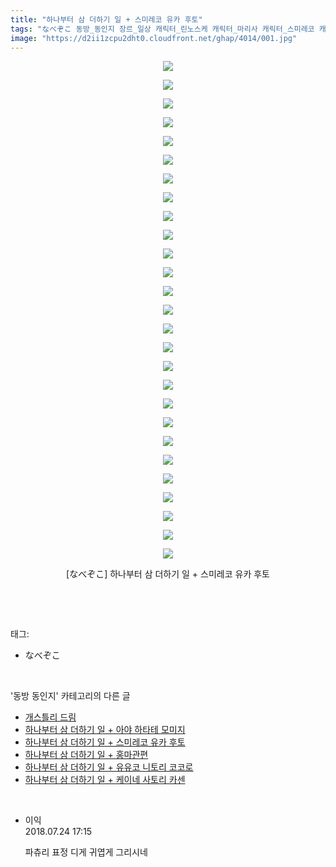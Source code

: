 ```yaml
---
title: "하나부터 삼 더하기 일 + 스미레코 유카 후토"
tags: "なべぞこ 동방_동인지 장르_일상 캐릭터_린노스케 캐릭터_마리사 캐릭터_스미레코 캐릭터_앨리스 캐릭터_유카 캐릭터_파츄리 캐릭터_후토"
image: "https://d2ii1zcpu2dht0.cloudfront.net/ghap/4014/001.jpg"
---
```

<div class="article">
<p style="text-align: center; clear: none; float: none;"><img src="{{ site.imgserver9 }}/ghap/4014/001.jpg"/></p>
<p style="text-align: center; clear: none; float: none;"><img src="{{ site.imgserver9 }}/ghap/4014/002.jpg"/></p>
<p style="text-align: center; clear: none; float: none;"><img src="{{ site.imgserver9 }}/ghap/4014/003.jpg"/></p>
<p style="text-align: center; clear: none; float: none;"><img src="{{ site.imgserver9 }}/ghap/4014/004.jpg"/></p>
<p style="text-align: center; clear: none; float: none;"><img src="{{ site.imgserver9 }}/ghap/4014/005.jpg"/></p>
<p style="text-align: center; clear: none; float: none;"><img src="{{ site.imgserver9 }}/ghap/4014/006.jpg"/></p>
<p style="text-align: center; clear: none; float: none;"><img src="{{ site.imgserver9 }}/ghap/4014/007.jpg"/></p>
<p style="text-align: center; clear: none; float: none;"><img src="{{ site.imgserver9 }}/ghap/4014/008.jpg"/></p>
<p style="text-align: center; clear: none; float: none;"><img src="{{ site.imgserver9 }}/ghap/4014/009.jpg"/></p>
<p style="text-align: center; clear: none; float: none;"><img src="{{ site.imgserver9 }}/ghap/4014/010.jpg"/></p>
<p style="text-align: center; clear: none; float: none;"><img src="{{ site.imgserver9 }}/ghap/4014/011.jpg"/></p>
<p style="text-align: center; clear: none; float: none;"><img src="{{ site.imgserver9 }}/ghap/4014/012.jpg"/></p>
<p style="text-align: center; clear: none; float: none;"><img src="{{ site.imgserver9 }}/ghap/4014/013.jpg"/></p>
<p style="text-align: center; clear: none; float: none;"><img src="{{ site.imgserver9 }}/ghap/4014/014.jpg"/></p>
<p style="text-align: center; clear: none; float: none;"><img src="{{ site.imgserver9 }}/ghap/4014/015.jpg"/></p>
<p style="text-align: center; clear: none; float: none;"><img src="{{ site.imgserver9 }}/ghap/4014/016.jpg"/></p>
<p style="text-align: center; clear: none; float: none;"><img src="{{ site.imgserver9 }}/ghap/4014/017.jpg"/></p>
<p style="text-align: center; clear: none; float: none;"><img src="{{ site.imgserver9 }}/ghap/4014/018.jpg"/></p>
<p style="text-align: center; clear: none; float: none;"><img src="{{ site.imgserver9 }}/ghap/4014/019.jpg"/></p>
<p style="text-align: center; clear: none; float: none;"><img src="{{ site.imgserver9 }}/ghap/4014/020.jpg"/></p>
<p style="text-align: center; clear: none; float: none;"><img src="{{ site.imgserver9 }}/ghap/4014/021.jpg"/></p>
<p style="text-align: center; clear: none; float: none;"><img src="{{ site.imgserver9 }}/ghap/4014/022.jpg"/></p>
<p style="text-align: center; clear: none; float: none;"><img src="{{ site.imgserver9 }}/ghap/4014/023.jpg"/></p>
<p style="text-align: center; clear: none; float: none;"><img src="{{ site.imgserver9 }}/ghap/4014/024.jpg"/></p>
<p style="text-align: center; clear: none; float: none;"><img src="{{ site.imgserver9 }}/ghap/4014/025.jpg"/></p>
<p style="text-align: center; clear: none; float: none;"><img src="{{ site.imgserver9 }}/ghap/4014/026.jpg"/></p>
<p style="text-align: center; clear: none; float: none;"><img src="{{ site.imgserver9 }}/ghap/4014/027.jpg"/></p>
<p style="text-align: center; clear: none; float: none;">[なべぞこ] 하나부터 삼 더하기 일 + 스미레코 유카 후토</p>
<p><br/></p>
</div><br/>
<div class="tagTrail">
<p>태그: </p>
<ul>
<li>なべぞこ</li>
</ul>
</div><br/>
<div class="another">
<p>'동방 동인지' 카테고리의 다른 글</p>
<ul>
<li><a href="/ghap_4017">개스틀리 드림</a></li>
<li><a href="/ghap_4015">하나부터 삼 더하기 일 + 아야 하타테 모미지</a></li>
<li><a href="/ghap_4014">하나부터 삼 더하기 일 + 스미레코 유카 후토</a></li>
<li><a href="/ghap_4013">하나부터 삼 더하기 일 + 홍마관편</a></li>
<li><a href="/ghap_4012">하나부터 삼 더하기 일 + 유유코 니토리 코코로</a></li>
<li><a href="/ghap_4011">하나부터 삼 더하기 일 + 케이네 사토리 카센</a></li>
</ul>
</div><br/>
<div class="cb_module cb_fluid">
<div class="cb_wrt cb_profile">
<div class="comment">
<ul>
<li class="cb_thumb_off" id="comment15292946">
<div class="cb_comment_area">
<div class="cb_info_area">
<div class="cb_section">
<span class="cb_nick_name">이익</span>
</div>
<div class="cb_section">
<span class="cb_date">2018.07.24 17:15 </span>
</div>
</div>
<div class="cb_dsc_comment">
<p class="cb_dsc">
											파츄리 표정 디게 귀엽게 그리시네
										</p>
</div>
</div></li>
</ul>
</div>
</div><!-- commentList close -->
</div><br/>
